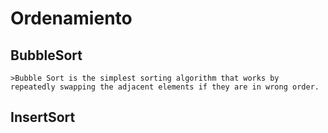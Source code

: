 # Ordenamiento 
## BubbleSort 

	>Bubble Sort is the simplest sorting algorithm that works by repeatedly swapping the adjacent elements if they are in wrong order.

## InsertSort
